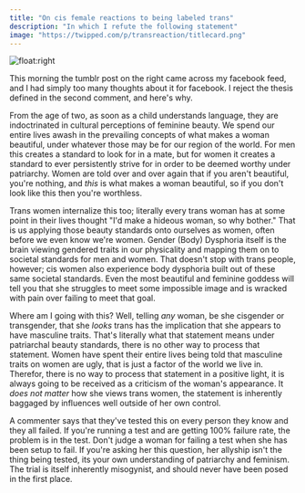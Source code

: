 ```yaml
---
title: "On cis female reactions to being labeled trans"
description: "In which I refute the following statement"
image: "https://twipped.com/p/transreaction/titlecard.png"
---
```


![float:right](/p/transreaction/1.png)

This morning the tumblr post on the right came across my facebook feed, and I had simply too many thoughts about it for facebook. I reject the thesis defined in the second comment, and here's why.

From the age of two, as soon as a child understands language, they are indoctrinated in cultural perceptions of feminine beauty. We spend our entire lives awash in the prevailing concepts of what makes a woman beautiful, under whatever those may be for our region of the world. For men this creates a standard to look for in a mate, but for women it creates a standard to ever persistently strive for in order to be deemed worthy under patriarchy. Women are told over and over again that if you aren't beautiful, you're nothing, and _this_ is what makes a woman beautiful, so if you don't look like this then you're worthless.

Trans women internalize this too; literally every trans woman has at some point in their lives thought "I'd make a hideous woman, so why bother." That is us applying those beauty standards onto ourselves as women, often before we even know we're women. Gender (Body) Dysphoria itself is the brain viewing gendered traits in our physicality and mapping them on to societal standards for men and women. That doesn't stop with trans people, however; cis women also experience body dysphoria built out of these same societal standards. Even the most beautiful and feminine goddess will tell you that she struggles to meet some impossible image and is wracked with pain over failing to meet that goal.

Where am I going with this? Well, telling _any_ woman, be she cisgender or transgender, that she _looks_ trans has the implication that she appears to have masculine traits. That's literally what that statement means under patriarchal beauty standards, there is no other way to process that statement.  Women have spent their entire lives being told that masculine traits on women are ugly, that is just a factor of the world we live in. Therefor, there is no way to process that statement in a positive light, it is always going to be received as a criticism of the woman's appearance. It _does not matter_ how she views trans women, the statement is inherently baggaged by influences well outside of her own control.

A commenter says that they've tested this on every person they know and they all failed.  If you're running a test and are getting 100% failure rate, the problem is in the test. Don't judge a woman for failing a test when she has been setup to fail. If you're asking her this question, her allyship isn't the thing being tested, its your own understanding of patriarchy and feminism. The trial is itself inherently misogynist, and should never have been posed in the first place.